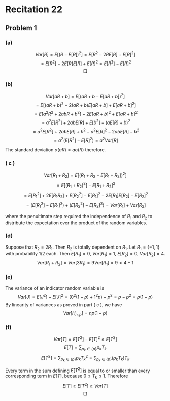 # Recitation 22
## Problem 1
### (a)
$$Var[R] = E[(R - E[R])^2] = E[R^2 - 2RE[R] + E[R]^2]$$
$$ = E[R^2] - 2 E[R]E[R] + E[R]^2 = E[R^2] - E[R]^2$$
$$\Box$$

### (b)
$$Var[aR+b] = E[(aR+b - E[aR+b])^2]$$
$$ = E[(aR+b)^2 - 2(aR+b)E[aR+b] + E[aR+b]^2]$$
$$= E[a^2R^2 + 2abR + b^2] - 2E[aR+b]^2 + E[aR+b]^2$$
$$ = a^2 E[R^2] + 2ab E[R] + E[b^2] - (a E[R] + b)^2$$
$$= a^2 E[R^2] + 2ab E[R] + b^2 - a^2 E[R]^2 - 2ab E[R] - b^2$$
$$ = a^2 (E[R^2] - E[R]^2) = a^2 Var[R]$$

The standard deviation $\sigma(aR) = a \sigma(R)$ therefore.

### ( c )
$$Var[R_1 + R_2] = E[(R_1 + R_2 - E[R_1 + R_2])^2]$$
$$ = E[(R_1 + R_2)^2] - E[R_1 + R_2]^2$$
$$ = E[R_1^2] + 2 E[R_1R_2] + E[R_2^2] - E[R_1]^2 - 2E[R_1]E[R_2] - E[R_2]^2$$
$$ = (E[R_1^2] - E[R_1]^2) + (E[R_2^2] - E[R_2]^2) = Var[R_1] + Var[R_2]$$

where the penultimate step required the independence of $R_1$ and $R_2$ to distribute the expectation over the product of the random variables.

### (d)
Suppose that $R_2 = 2 R_1$. Then $R_2$ is totally dependent on $R_1$. Let $R_1 = \{-1,1\}$ with probability $1/2$ each. Then $E[R_1] = 0$, $Var[R_1] = 1$, $E[R_2] = 0$, $Var[R_2] = 4$.
$$Var[R_1 + R_2] = Var[3 R_1] = 9 Var[R_1] = 9 \neq 4+1$$

### (e)
The variance of an indicator random variable is
$$Var[J] = E[J^2] - E[J]^2 = (0^2 (1-p) + 1^2 p) - p^2 = p - p^2 = p(1-p)$$
By linearity of variances as proved in part ( c ), we have
$$Var[H_{n,p}] = np(1-p)$$

### (f)

$$Var[T] = E[T^2] - E[T]^2 \leq E[T^2]$$
$$E[T] = \sum_{p_k\in\{p\}} p_kT_k$$
$$E[T^2] = \sum_{p_k\in\{p\}} p_kT_k^2 = \sum_{p_k\in\{p\}} (p_kT_k)T_k$$

Every term in the sum defining $E[T^2]$ is equal to or smaller than every corresponding term in $E[T]$, because $0\leq T_k \leq 1$. Therefore
$$E[T] \geq E[T^2] \geq Var[T]$$
$$\Box$$
